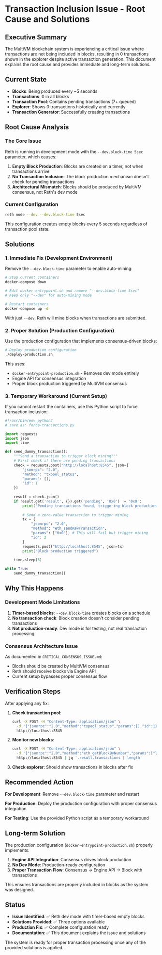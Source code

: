# Transaction Inclusion Issue - Root Cause and Solutions

## Executive Summary

The MultiVM blockchain system is experiencing a critical issue where transactions are not being included in blocks, resulting in 0 transactions shown in the explorer despite active transaction generation. This document explains the root cause and provides immediate and long-term solutions.

## Current State

- **Blocks**: Being produced every ~5 seconds
- **Transactions**: 0 in all blocks
- **Transaction Pool**: Contains pending transactions (7+ queued)
- **Explorer**: Shows 0 transactions historically and currently
- **Transaction Generator**: Successfully creating transactions

## Root Cause Analysis

### The Core Issue

Reth is running in development mode with the `--dev.block-time 5sec` parameter, which causes:

1. **Empty Block Production**: Blocks are created on a timer, not when transactions arrive
2. **No Transaction Inclusion**: The block production mechanism doesn't check for pending transactions
3. **Architectural Mismatch**: Blocks should be produced by MultiVM consensus, not Reth's dev mode

### Current Configuration

```bash
reth node --dev --dev.block-time 5sec
```

This configuration creates empty blocks every 5 seconds regardless of transaction pool state.

## Solutions

### 1. Immediate Fix (Development Environment)

Remove the `--dev.block-time` parameter to enable auto-mining:

```bash
# Stop current containers
docker-compose down

# Edit docker-entrypoint.sh and remove "--dev.block-time 5sec"
# Keep only "--dev" for auto-mining mode

# Restart containers
docker-compose up -d
```

With just `--dev`, Reth will mine blocks when transactions are submitted.

### 2. Proper Solution (Production Configuration)

Use the production configuration that implements consensus-driven blocks:

```bash
# Deploy production configuration
./deploy-production.sh
```

This uses:
- `docker-entrypoint-production.sh` - Removes dev mode entirely
- Engine API for consensus integration
- Proper block production triggered by MultiVM consensus

### 3. Temporary Workaround (Current Setup)

If you cannot restart the containers, use this Python script to force transaction inclusion:

```python
#!/usr/bin/env python3
# save as: force-transactions.py

import requests
import json
import time

def send_dummy_transaction():
    """Send a transaction to trigger block mining"""
    # First check if there are pending transactions
    check = requests.post("http://localhost:8545", json={
        "jsonrpc": "2.0",
        "method": "txpool_status",
        "params": [],
        "id": 1
    })
    
    result = check.json()
    if result.get('result', {}).get('pending', '0x0') != '0x0':
        print("Pending transactions found, triggering block production...")
        
        # Send a zero-value transaction to trigger mining
        tx = {
            "jsonrpc": "2.0",
            "method": "eth_sendRawTransaction",
            "params": ["0x0"], # This will fail but trigger mining
            "id": 2
        }
        requests.post("http://localhost:8545", json=tx)
        print("Block production triggered")
    
    time.sleep(5)

while True:
    send_dummy_transaction()
```

## Why This Happens

### Development Mode Limitations

1. **Timer-based blocks**: `--dev.block-time` creates blocks on a schedule
2. **No transaction check**: Block creation doesn't consider pending transactions
3. **Not production-ready**: Dev mode is for testing, not real transaction processing

### Consensus Architecture Issue

As documented in `CRITICAL_CONSENSUS_ISSUE.md`:
- Blocks should be created by MultiVM consensus
- Reth should receive blocks via Engine API
- Current setup bypasses proper consensus flow

## Verification Steps

After applying any fix:

1. **Check transaction pool**:
   ```bash
   curl -X POST -H "Content-Type: application/json" \
     -d '{"jsonrpc":"2.0","method":"txpool_status","params":[],"id":1}' \
     http://localhost:8545
   ```

2. **Monitor new blocks**:
   ```bash
   curl -X POST -H "Content-Type: application/json" \
     -d '{"jsonrpc":"2.0","method":"eth_getBlockByNumber","params":["latest",true],"id":1}' \
     http://localhost:8545 | jq '.result.transactions | length'
   ```

3. **Check explorer**: Should show transactions in blocks after fix

## Recommended Action

**For Development**: Remove `--dev.block-time` parameter and restart

**For Production**: Deploy the production configuration with proper consensus integration

**For Testing**: Use the provided Python script as a temporary workaround

## Long-term Solution

The production configuration (`docker-entrypoint-production.sh`) properly implements:

1. **Engine API Integration**: Consensus drives block production
2. **No Dev Mode**: Production-ready configuration
3. **Proper Transaction Flow**: Consensus → Engine API → Block with transactions

This ensures transactions are properly included in blocks as the system was designed.

## Status

- **Issue Identified**: ✅ Reth dev mode with timer-based empty blocks
- **Solutions Provided**: ✅ Three options available
- **Production Fix**: ✅ Complete configuration ready
- **Documentation**: ✅ This document explains the issue and solutions

The system is ready for proper transaction processing once any of the provided solutions is applied.